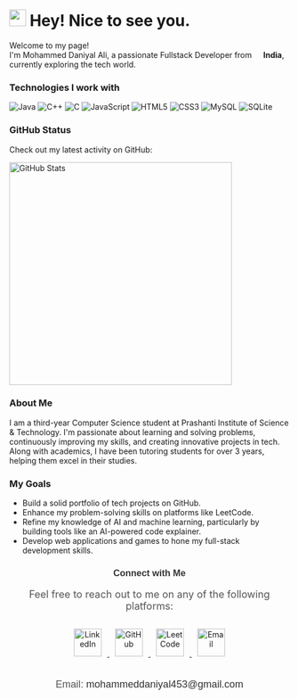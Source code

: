 <h1><img src="https://emojis.slackmojis.com/emojis/images/1531849430/4246/blob-sunglasses.gif?1531849430" width="30"/> Hey! Nice to see you.</h1>

<p>Welcome to my page! </br> I'm Mohammed Daniyal Ali, a passionate Fullstack Developer from <img src="https://cdn-icons-png.flaticon.com/512/197/197560.png" width="13"/> <b>India</b>, currently exploring the tech world.</p>

<h3>Technologies I work with</h3>
<p>
  <img alt="Java" src="https://img.shields.io/badge/Java-007396?style=flat-square&logo=java&logoColor=white"/>
  <img alt="C++" src="https://img.shields.io/badge/C++-00599C?style=flat-square&logo=c%2B%2B&logoColor=white"/>
  <img alt="C" src="https://img.shields.io/badge/C-00599C?style=flat-square&logo=c&logoColor=white"/>
  <img alt="JavaScript" src="https://img.shields.io/badge/JavaScript-F7DF1E?style=flat-square&logo=javascript&logoColor=black"/>
  <img alt="HTML5" src="https://img.shields.io/badge/HTML5-E34F26?style=flat-square&logo=html5&logoColor=white"/>
  <img alt="CSS3" src="https://img.shields.io/badge/CSS3-1572B6?style=flat-square&logo=css3&logoColor=white"/>
  <img alt="MySQL" src="https://img.shields.io/badge/MySQL-4479A1?style=flat-square&logo=mysql&logoColor=white"/>
  <img alt="SQLite" src="https://img.shields.io/badge/SQLite-003B57?style=flat-square&logo=sqlite&logoColor=white"/>

</p>

<h3>GitHub Status</h3>
<p>Check out my latest activity on GitHub:</p>
<p><img src="https://github-readme-stats.vercel.app/api?username=Mohammeddaniyal&show_icons=true&hide_title=true&count_private=true&hide=prs&theme=radical" alt="GitHub Stats" width="400" /></p>

<h3>About Me</h3>
<p>I am a third-year Computer Science student at Prashanti Institute of Science & Technology. I'm passionate about learning and solving problems, continuously improving my skills, and creating innovative projects in tech. Along with academics, I have been tutoring students for over 3 years, helping them excel in their studies.</p>

<h3>My Goals</h3>
<ul>
  <li>Build a solid portfolio of tech projects on GitHub.</li>
  <li>Enhance my problem-solving skills on platforms like LeetCode.</li>
  <li>Refine my knowledge of AI and machine learning, particularly by building tools like an AI-powered code explainer.</li>
  <li>Develop web applications and games to hone my full-stack development skills.</li>
</ul>

<div style="text-align: center; margin-top: 20px;">
  <h3 style="font-family: 'Arial', sans-serif; color: #333;">Connect with Me</h3>
  <p style="font-size: 18px; color: #555;">Feel free to reach out to me on any of the following platforms:</p>

  <!-- Social Media Icons -->
  <div style="margin-top: 20px;">
    <a href="https://www.linkedin.com/in/mohammeddaniyalali" target="_blank">
      <img src="https://img.icons8.com/ios/452/linkedin.png" alt="LinkedIn" width="50" style="margin: 10px;"/>
    </a>
    <a href="https://github.com/Mohammeddaniyal" target="_blank">
      <img src="https://img.icons8.com/ios/452/github.png" alt="GitHub" width="50" style="margin: 10px;"/>
    </a>
    <a href="https://leetcode.com/u/mohammeddaniyalali/" target="_blank">
      <img src="https://upload.wikimedia.org/wikipedia/commons/1/19/LeetCode_logo_black.png" alt="LeetCode" width="50" style="margin: 10px;"/>
    </a>
    <a href="mailto:mohammeddaniyal453@gmail.com">
      <img src="https://img.icons8.com/ios/452/mail.png" alt="Email" width="50" style="margin: 10px;"/>
    </a>
  </div>

  <!-- Contact Details -->
  <div style="margin-top: 30px; font-family: 'Arial', sans-serif;">
    <ul style="list-style-type: none; padding: 0; font-size: 18px; color: #555;">
      <li>Email: <a href="mailto:mohammeddaniyal453@gmail.com" style="text-decoration: none; color: #333;">mohammeddaniyal453@gmail.com</a></li>
    </ul>
  </div>
</div>
